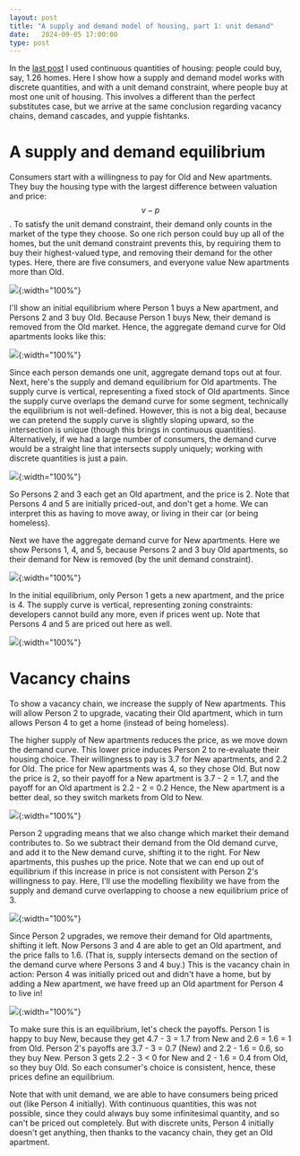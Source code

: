 ```yaml
---
layout: post
title: "A supply and demand model of housing, part 1: unit demand"
date:   2024-09-05 17:00:00
type: post
---
```


In the [last post](https://michaelwiebe.com/blog/2024/08/perfsub_cts) I used continuous quantities of housing: people could buy, say, 1.26 homes.
Here I show how a supply and demand model works with discrete quantities, and with a unit demand constraint, where people buy at most one unit of housing.
This involves a different than the perfect substitutes case, but we arrive at the same conclusion regarding vacancy chains, demand cascades, and yuppie fishtanks.

# A supply and demand equilibrium

Consumers start with a willingness to pay for Old and New apartments.
They buy the housing type with the largest difference between valuation and price: $$v-p$$.
To satisfy the unit demand constraint, their demand only counts in the market of the type they choose.
So one rich person could buy up all of the homes, but the unit demand constraint prevents this, by requiring them to buy their highest-valued type, and removing their demand for the other types.
Here, there are five consumers, and everyone value New apartments more than Old.

![](https://michaelwiebe.com/assets/housing/unit/vac_chain/wtp.png){:width="100%"}

I'll show an initial equilibrium where Person 1 buys a New apartment, and Persons 2 and 3 buy Old.
Because Person 1 buys New, their demand is removed from the Old market.
Hence, the aggregate demand curve for Old apartments looks like this:

![](https://michaelwiebe.com/assets/housing/unit/vac_chain/demand_oldapt.png){:width="100%"}

Since each person demands one unit, aggregate demand tops out at four.
Next, here's the supply and demand equilibrium for Old apartments.
The supply curve is vertical, representing a fixed stock of Old apartments.
Since the supply curve overlaps the demand curve for some segment, technically the equilibrium is not well-defined.
However, this is not a big deal, because we can pretend the supply curve is slightly sloping upward, so the intersection is unique (though this brings in continuous quantities).
Alternatively, if we had a large number of consumers, the demand curve would be a straight line that intersects supply uniquely; working with discrete quantities is just a pain.

![](https://michaelwiebe.com/assets/housing/unit/vac_chain/eqm1_oldapt.png){:width="100%"}

So Persons 2 and 3 each get an Old apartment, and the price is 2.
Note that Persons 4 and 5 are initially priced-out, and don't get a home.
We can interpret this as having to move away, or living in their car (or being homeless).

Next we have the aggregate demand curve for New apartments.
Here we show Persons 1, 4, and 5, because Persons 2 and 3 buy Old apartments, so their demand for New is removed (by the unit demand constraint).

![](https://michaelwiebe.com/assets/housing/unit/vac_chain/demand_newapt.png){:width="100%"}

In the initial equilibrium, only Person 1 gets a new apartment, and the price is 4.
The supply curve is vertical, representing zoning constraints: developers cannot build any more, even if prices went up.
Note that Persons 4 and 5 are priced out here as well.

![](https://michaelwiebe.com/assets/housing/unit/vac_chain/eqm1_newapt.png){:width="100%"}

# Vacancy chains

To show a vacancy chain, we increase the supply of New apartments.
This will allow Person 2 to upgrade, vacating their Old apartment, which in turn allows Person 4 to get a home (instead of being homeless).

The higher supply of New apartments reduces the price, as we move down the demand curve.
This lower price induces Person 2 to re-evaluate their housing choice.
Their willingness to pay is 3.7 for New apartments, and 2.2 for Old. 
The price for New apartments was 4, so they chose Old.
But now the price is 2, so their payoff for a New apartment is 3.7 - 2 = 1.7, and the payoff for an Old apartment is 2.2 - 2 = 0.2
Hence, the New apartment is a better deal, so they switch markets from Old to New.

![](https://michaelwiebe.com/assets/housing/unit/vac_chain/eqm2a_newapt.png){:width="100%"}

Person 2 upgrading means that we also change which market their demand contributes to.
So we subtract their demand from the Old demand curve, and add it to the New demand curve, shifting it to the right.
For New apartments, this pushes up the price.
Note that we can end up out of equilibrium if this increase in price is not consistent with Person 2's willingness to pay.
Here, I'll use the modelling flexibility we have from the supply and demand curve overlapping to choose a new equilibrium price of 3.

![](https://michaelwiebe.com/assets/housing/unit/vac_chain/eqm2b_newapt.png){:width="100%"}

Since Person 2 upgrades, we remove their demand for Old apartments, shifting it left.
Now Persons 3 and 4 are able to get an Old apartment, and the price falls to 1.6.
(That is, supply intersects demand on the section of the demand curve where Persons 3 and 4 buy.)
This is the vacancy chain in action: Person 4 was initially priced out and didn't have a home, but by adding a New apartment, we have freed up an Old apartment for Person 4 to live in!

![](https://michaelwiebe.com/assets/housing/unit/vac_chain/eqm2_oldapt.png){:width="100%"}

To make sure this is an equilibrium, let's check the payoffs.
Person 1 is happy to buy New, because they get 4.7 - 3 = 1.7 from New and 2.6 = 1.6 = 1 from Old.
Person 2's payoffs are 3.7 - 3 = 0.7 (New) and 2.2 - 1.6 = 0.6, so they buy New.
Person 3 gets 2.2 - 3 < 0 for New and 2 - 1.6 = 0.4 from Old, so they buy Old.
So each consumer's choice is consistent, hence, these prices define an equilibrium.

Note that with unit demand, we are able to have consumers being priced out (like Person 4 initially).
With continuous quantities, this was not possible, since they could always buy some infinitesimal quantity, and so can't be priced out completely.
But with discrete units, Person 4 initially doesn't get anything, then thanks to the vacancy chain, they get an Old apartment.

